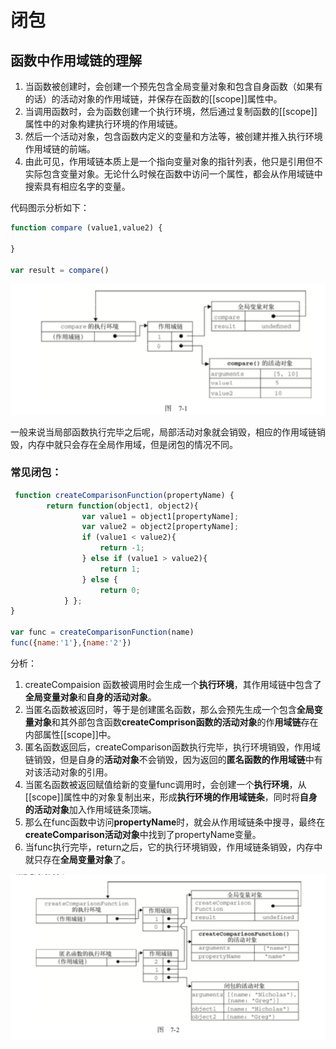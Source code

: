 # 闭包

## 函数中作用域链的理解

1. 当函数被创建时，会创建一个预先包含全局变量对象和包含自身函数（如果有的话）的活动对象的作用域链，并保存在函数的\[\[scope\]\]属性中。
2. 当调用函数时，会为函数创建一个执行环境，然后通过复制函数的\[\[scope\]\]属性中的对象构建执行环境的作用域链。
3. 然后一个活动对象，包含函数内定义的变量和方法等，被创建并推入执行环境作用域链的前端。
4. 由此可见，作用域链本质上是一个指向变量对象的指针列表，他只是引用但不实际包含变量对象。无论什么时候在函数中访问一个属性，都会从作用域链中搜索具有相应名字的变量。

代码图示分析如下：

```js
function compare (value1,value2) {

}

var result = compare()
```

![](/assets/import8.png)

一般来说当局部函数执行完毕之后呢，局部活动对象就会销毁，相应的作用域链销毁，内存中就只会存在全局作用域，但是闭包的情况不同。

### 常见闭包：

```js
 function createComparisonFunction(propertyName) {
        return function(object1, object2){
                var value1 = object1[propertyName];
                var value2 = object2[propertyName];
                if (value1 < value2){
                    return -1;
                } else if (value1 > value2){
                    return 1;
                } else {
                    return 0;
            } };
}

var func = createComparisonFunction(name)
func({name:'1'},{name:'2'})
```

分析：

1. createCompaision 函数被调用时会生成一个**执行环境**，其作用域链中包含了**全局变量对象**和**自身的活动对象**。
2. 当匿名函数被返回时，等于是创建匿名函数，那么会预先生成一个包含**全局变量对象**和其外部包含函数**createComprison函数的活动对象**的作**用域链**存在内部属性\[\[scope\]\]中。
3. 匿名函数返回后，createComparison函数执行完毕，执行环境销毁，作用域链销毁，但是自身的**活动对象**不会销毁，因为返回的**匿名函数的作用域链**中有对该活动对象的引用。
4. 当匿名函数被返回赋值给新的变量func调用时，会创建一个**执行环境**，从\[\[scope\]\]属性中的对象复制出来，形成**执行环境的作用域链条**，同时将**自身的活动对象**加入作用域链条顶端。
5. 那么在func函数中访问**propertyName**时，就会从作用域链条中搜寻，最终在**createComparison活动对象**中找到了propertyName变量。
6. 当func执行完毕，return之后，它的执行环境销毁，作用域链条销毁，内存中就只存在**全局变量对象**了。

![](/assets/import9.png)

